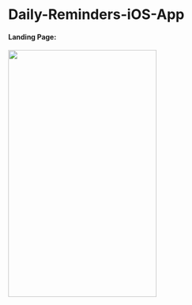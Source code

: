 # Daily-Reminders-iOS-App

#### Landing Page:
<img src="https://github.com/abhishtmishra/Daily-Reminders-iOS-App/assets/94672675/5faf4ad5-d4d0-460d-8e17-de270502d072" width="300" height="500">

